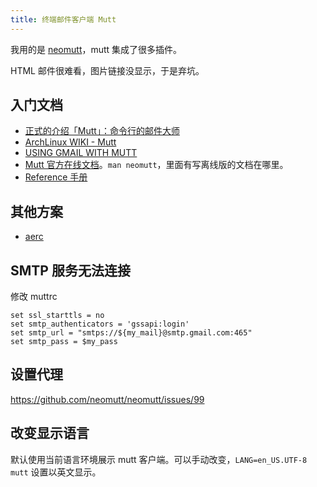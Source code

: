 ```yaml
---
title: 终端邮件客户端 Mutt
---
```



我用的是 [neomutt](https://github.com/neomutt/neomutt)，mutt 集成了很多插件。

HTML 邮件很难看，图片链接没显示，于是弃坑。

## 入门文档

- [正式的介绍「Mutt」：命令行的邮件大师](https://segmentfault.com/a/1190000018131615)
- [ArchLinux WIKI - Mutt](https://wiki.archlinux.org/index.php/Mutt_(简体中文))
- [USING GMAIL WITH MUTT](https://smalldata.tech/blog/2016/09/10/gmail-with-mutt)
- [Mutt 官方在线文档](https://neomutt.org/guide/index.html)。`man neomutt`，里面有写离线版的文档在哪里。
- [Reference 手册](https://neomutt.org/guide/reference)

## 其他方案

- [aerc](https://aerc-mail.org)

## SMTP 服务无法连接

修改 muttrc

```
set ssl_starttls = no
set smtp_authenticators = 'gssapi:login'
set smtp_url = "smtps://${my_mail}@smtp.gmail.com:465"
set smtp_pass = $my_pass
```

## 设置代理

https://github.com/neomutt/neomutt/issues/99

## 改变显示语言

默认使用当前语言环境展示 mutt 客户端。可以手动改变，`LANG=en_US.UTF-8 mutt` 设置以英文显示。
